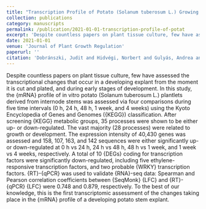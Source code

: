 ```yaml
---
title: "Transcription Profile of Potato (Solanum tuberosum L.) Growing In Vitro"
collection: publications
category: manuscripts
permalink: /publication/2021-01-01-transcription-profile-of-potat
excerpt: 'Despite countless papers on plant tissue culture, few have assessed the transcriptional changes that occur in a developing explant from the moment it is cut and plated, and during early stages of development. In this study, the {mRNA} profile of in vitro potato (Solanum tuberosum L.) plantlets derived from internode stems was assessed via four comparisons during five time intervals (0 h, 24 h, 48 h, 1 week, and 4 weeks) using the Kyoto Encyclopedia of Genes and Genomes ({KEGG}) classification. After screening {KEGG} metabolic groups, 35 processes were shown to be either up- or down-regulated. The vast majority (28 processes) were related to growth or development. The expression intensity of 40,430 genes was assessed and 158, 107, 163, and 142 sequences were either significantly up- or down-regulated at 0 h vs 24 h, 24 h vs 48 h, 48 h vs 1 week, and 1 week vs 4 weeks, respectively. A total of 10 {DEGs} coding for transcription factors were significantly down-regulated, including five ethylene-responsive transcription factors, and two probable {WRKY} transcription factors. {RT}-{qPCR} was used to validate {RNA}-seq data: Spearman and Pearson correlation coefficients between {SeqMonk} {LFC} and {RT}-{qPCR} {LFC} were 0.748 and 0.879, respectively. To the best of our knowledge, this is the first transcriptomic assessment of the changes taking place in the {mRNA} profile of a developing potato stem explant.'
date: 2021-01-01
venue: 'Journal of Plant Growth Regulation'
paperurl: ''
citation: 'Dobránszki, Judit and Hidvégi, Norbert and Gulyás, Andrea and Tóth, Bianka and Silva, Jaime A. Teixeira da (2021). "Transcription Profile of Potato (Solanum tuberosum L.) Growing In Vitro". <i>Journal of Plant Growth Regulation</i>.'
---
```


Despite countless papers on plant tissue culture, few have assessed the transcriptional changes that occur in a developing explant from the moment it is cut and plated, and during early stages of development. In this study, the {mRNA} profile of in vitro potato (Solanum tuberosum L.) plantlets derived from internode stems was assessed via four comparisons during five time intervals (0 h, 24 h, 48 h, 1 week, and 4 weeks) using the Kyoto Encyclopedia of Genes and Genomes ({KEGG}) classification. After screening {KEGG} metabolic groups, 35 processes were shown to be either up- or down-regulated. The vast majority (28 processes) were related to growth or development. The expression intensity of 40,430 genes was assessed and 158, 107, 163, and 142 sequences were either significantly up- or down-regulated at 0 h vs 24 h, 24 h vs 48 h, 48 h vs 1 week, and 1 week vs 4 weeks, respectively. A total of 10 {DEGs} coding for transcription factors were significantly down-regulated, including five ethylene-responsive transcription factors, and two probable {WRKY} transcription factors. {RT}-{qPCR} was used to validate {RNA}-seq data: Spearman and Pearson correlation coefficients between {SeqMonk} {LFC} and {RT}-{qPCR} {LFC} were 0.748 and 0.879, respectively. To the best of our knowledge, this is the first transcriptomic assessment of the changes taking place in the {mRNA} profile of a developing potato stem explant.
